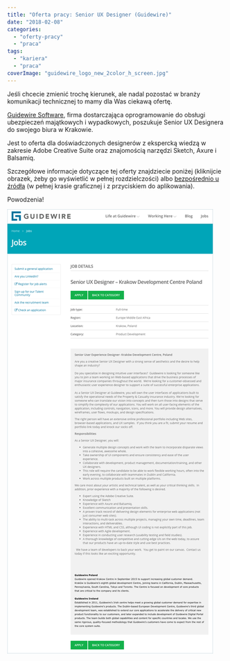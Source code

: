 ```yaml
---
title: "Oferta pracy: Senior UX Designer (Guidewire)"
date: "2018-02-08"
categories: 
  - "oferty-pracy"
  - "praca"
tags: 
  - "kariera"
  - "praca"
coverImage: "guidewire_logo_new_2color_h_screen.jpg"
---
```


Jeśli chcecie zmienić trochę kierunek, ale nadal pozostać w branży komunikacji technicznej to mamy dla Was ciekawą ofertę.

[Guidewire Software](https://www.guidewire.com/), firma dostarczająca oprogramowanie do obsługi ubezpieczeń majątkowych i wypadkowych, poszukuje Senior UX Designera do swojego biura w Krakowie.

Jest to oferta dla doświadczonych designerów z ekspercką wiedzą w zakresie Adobe Creative Suite oraz znajomością narzędzi Sketch, Axure i Balsamiq.

Szczegółowe informacje dotyczące tej oferty znajdziecie poniżej (kliknijcie obrazek, żeby go wyświetlić w pełnej rozdzielczości) albo [bezpośrednio u źródła](https://careers.guidewire.com/jobs/view/oiH55fwT/senior-ux-designer-krakow-development-centre-poland) (w pełnej krasie graficznej i z przyciskiem do aplikowania).

Powodzenia!

[![](images/Guidewire-senior-ux-designer.png)](http://techwriter.pl/wp-content/uploads/2018/02/Guidewire-senior-ux-designer.png)
